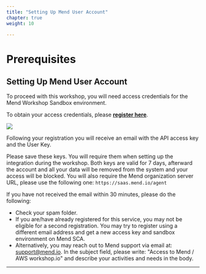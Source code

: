 ```yaml
---
title: "Setting Up Mend User Account"
chapter: true
weight: 10

---
```


# Prerequisites

## Setting Up Mend User Account

To proceed with this workshop, you will need access credentials for the Mend Workshop Sandbox environment.  

To obtain your access credentials, please **[register here](https://www.mend.io/aws-workshop-io/)**.

![](/images/10_prerequisites/mend_user_account.png)

Following your registration you will receive an email with the API access key and the User Key.

Please save these keys. You will require them when setting up the integration during the workshop.
Both keys are valid for 7 days, afterward the account and all your data will be removed from the system and your access will be blocked.
You will also require the Mend organization server URL, please use the following one: `https://saas.mend.io/agent`

If you have not received the email within 30 minutes, please do the following:

* Check your spam folder.
* If you are/have already registered for this service, you may not be eligible for a second registration. You may try to register using a different email address and get a new access key and sandbox environment on Mend SCA.
* Alternatively, you may reach out to Mend support via email at: [support@mend.io](support@mend.io). In the subject field, please write: "Access to Mend / AWS workshop.io" and describe your activities and needs in the body.
  
<hr>
